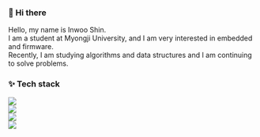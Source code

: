 

### 👋 Hi there
   
   Hello, my name is Inwoo Shin.   
   I am a student at Myongji University, and I am very interested in embedded and firmware.   
   Recently, I am studying algorithms and data structures and I am continuing to solve problems.   
   
   ### ✨ Tech stack
   
   <img src="https://img.shields.io/badge/C-A8B9CC?style=flat-square&logo=C&logoColor=white"/></a>  
   <img src="https://img.shields.io/badge/C++-00599C?style=flat-square&logo=C%2B%2B&logoColor=white"/></a>  
   <img src="https://img.shields.io/badge/OpenCV-5C3EE8?style=flat-square&logo=Opencv"/></a>  
   <img src="https://img.shields.io/badge/OpenGL-5586A4?style=flat-square&logo=Opengl&clo"/></a>  
   <!--
**inwooshin/inwooshin** is a ✨ _special_ ✨ repository because its `README.md` (this file) appears on your GitHub profile.

Here are some ideas to get you started:

- 🔭 I’m currently working on ...
- 🌱 I’m currently learning ...
- 👯 I’m looking to collaborate on ...
- 🤔 I’m looking for help with ...
- 💬 Ask me about ...
- 📫 How to reach me: ...
- 😄 Pronouns: ...
- ⚡ Fun fact: ...
-->
